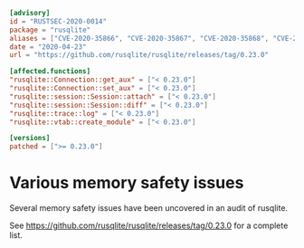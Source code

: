 ```toml
[advisory]
id = "RUSTSEC-2020-0014"
package = "rusqlite"
aliases = ["CVE-2020-35866", "CVE-2020-35867", "CVE-2020-35868", "CVE-2020-35869", "CVE-2020-35870", "CVE-2020-35871", "CVE-2020-35872", "CVE-2020-35873", "GHSA-28ph-f7gx-fqj8", "GHSA-3cgf-9m6x-pwwr", "GHSA-6q5w-m3c5-rv95", "GHSA-8h4j-vm3r-vcq3", "GHSA-8r7q-r9mx-35rh", "GHSA-g4w7-3qr8-5623", "GHSA-q3cc-7p7g-392c", "GHSA-rjh8-p66p-jrh5"]
date = "2020-04-23"
url = "https://github.com/rusqlite/rusqlite/releases/tag/0.23.0"

[affected.functions]
"rusqlite::Connection::get_aux" = ["< 0.23.0"]
"rusqlite::Connection::set_aux" = ["< 0.23.0"]
"rusqlite::session::Session::attach" = ["< 0.23.0"]
"rusqlite::session::Session::diff" = ["< 0.23.0"]
"rusqlite::trace::log" = ["< 0.23.0"]
"rusqlite::vtab::create_module" = ["< 0.23.0"]

[versions]
patched = [">= 0.23.0"]
```

# Various memory safety issues

Several memory safety issues have been uncovered in an audit of
rusqlite.

See https://github.com/rusqlite/rusqlite/releases/tag/0.23.0 for a complete list.
